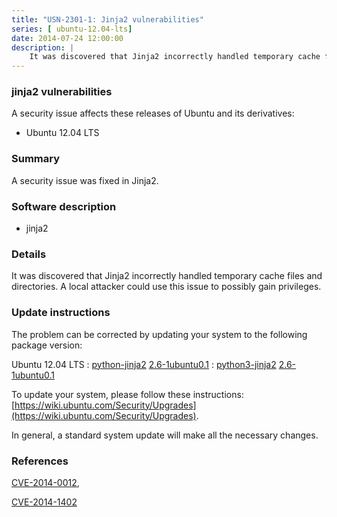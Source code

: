```yaml
---
title: "USN-2301-1: Jinja2 vulnerabilities"
series: [ ubuntu-12.04-lts]
date: 2014-07-24 12:00:00
description: |
    It was discovered that Jinja2 incorrectly handled temporary cache files and directories. A local attacker could use this issue to possibly gain privileges. 
--- 
```

 
### jinja2 vulnerabilities

A security issue affects these releases of Ubuntu and its derivatives:

* Ubuntu 12.04 LTS

### Summary

A security issue was fixed in Jinja2. 

### Software description

* jinja2 

### Details

It was discovered that Jinja2 incorrectly handled temporary cache files and directories. A local attacker could use this issue to possibly gain privileges. 

### Update instructions

The problem can be corrected by updating your system to the following package version:

Ubuntu 12.04 LTS
 : [python-jinja2](https://launchpad.net/ubuntu/+source/jinja2) <span> [2.6-1ubuntu0.1](https://launchpad.net/ubuntu/+source/jinja2/2.6-1ubuntu0.1) </span> 
 : [python3-jinja2](https://launchpad.net/ubuntu/+source/jinja2) <span> [2.6-1ubuntu0.1](https://launchpad.net/ubuntu/+source/jinja2/2.6-1ubuntu0.1) </span> 

To update your system, please follow these instructions: [https://wiki.ubuntu.com/Security/Upgrades](https://wiki.ubuntu.com/Security/Upgrades).

In general, a standard system update will make all the necessary changes. 

### References

 [CVE-2014-0012](http://people.ubuntu.com/~ubuntu-security/cve/CVE-2014-0012), 

 [CVE-2014-1402](http://people.ubuntu.com/~ubuntu-security/cve/CVE-2014-1402)
 
